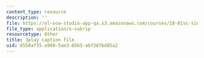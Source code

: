 ```yaml
---
content_type: resource
description: ''
file: https://ol-ocw-studio-app-qa.s3.amazonaws.com/courses/18-01sc-single-variable-calculus-fall-2010/8550af35a9605ae38bb5abf367bd85a2_R9a_NHXrBcg.vtt
file_type: application/x-subrip
resourcetype: Other
title: 3play caption file
uid: 8550af35-a960-5ae3-8bb5-abf367bd85a2
---
```

